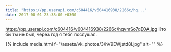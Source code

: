 ```yaml
---
title: "https://pp.userapi.com/c604416/v604416938/2266c/hq..."
date: 2017-08-01 23:38:00 +0300
---
```


https://pp.userapi.com/c604416/v604416938/2266c/hqvmSo7qE0A.jpg Кто бы ты не был, через год я тебя послушал.

{% include media.html f="/assets/vk_photos/3/hV9EWjstd8I.jpg" alt="" %}
